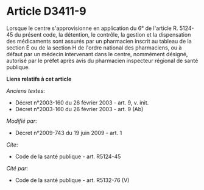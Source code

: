 # Article D3411-9

Lorsque le centre s'approvisionne en application du 6° de l'article R. 5124-45 du présent code, la détention, le contrôle, la
gestion et la dispensation des médicaments sont assurés par un pharmacien inscrit au tableau de la section E ou de la section
H de l'ordre national des pharmaciens, ou à défaut par un médecin intervenant dans le centre, nommément désigné, autorisé par
le préfet après avis du pharmacien inspecteur régional de santé publique.

**Liens relatifs à cet article**

_Anciens textes_:

  - Décret n°2003-160 du 26 février 2003 - art. 9, v. init.
  - Décret n°2003-160 du 26 février 2003 - art. 9 (Ab)

_Modifié par_:

  - Décret n°2009-743 du 19 juin 2009 - art. 1

_Cite_:

  - Code de la santé publique - art. R5124-45

_Cité par_:

  - Code de la santé publique - art. R5132-76 (V)
